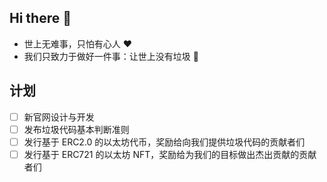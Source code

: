 ## Hi there 👋

* 世上无难事，只怕有心人 ❤️
* 我们只致力于做好一件事：让世上没有垃圾 💪

## 计划

* [ ] 新官网设计与开发
* [ ] 发布垃圾代码基本判断准则
* [ ] 发行基于 ERC2.0 的以太坊代币，奖励给向我们提供垃圾代码的贡献者们
* [ ] 发行基于 ERC721 的以太坊 NFT，奖励给为我们的目标做出杰出贡献的贡献者们
